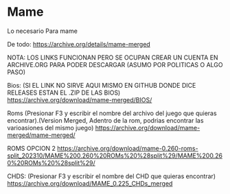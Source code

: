 # Mame
Lo necesario Para mame

De todo:
https://archive.org/details/mame-merged

NOTA: LOS LINKS FUNCIONAN PERO SE OCUPAN CREAR UN CUENTA EN ARCHIVE.ORG PARA PODER DESCARGAR (ASUMO POR POLITICAS O ALGO PASO)

Bios: (SI EL LINK NO SIRVE AQUI MISMO EN GITHUB DONDE DICE RELEASES ESTAN EL .ZIP DE LAS BIOS)
https://archive.org/download/mame-merged/BIOS/

Roms (Presionar F3 y escribir el nombre del archivo del juego que quieras encontrar).(Version Merged, Adentro de la rom, podrias encontrar las varioasiones del mismo juego)
https://archive.org/download/mame-merged/mame-merged/

ROMS OPCION 2
https://archive.org/download/mame-0.260-roms-split_202310/MAME%200.260%20ROMs%20%28split%29/MAME%200.260%20ROMs%20%28split%29/

CHDS: (Presionar F3 y escribir el nombre del CHD que quieras encontrar)
https://archive.org/download/MAME_0.225_CHDs_merged
